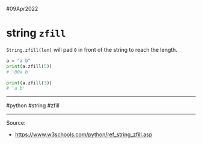#09Apr2022

# string `zfill`

`String.zfill(len)` will pad `0` in front of the string to reach the length.

```python
a = "a b"
print(a.zfill(5))
# '00a b'

print(a.zfill(3))
# 'a b'
```



---

#python #string #zfill

---

Source:

- https://www.w3schools.com/python/ref_string_zfill.asp